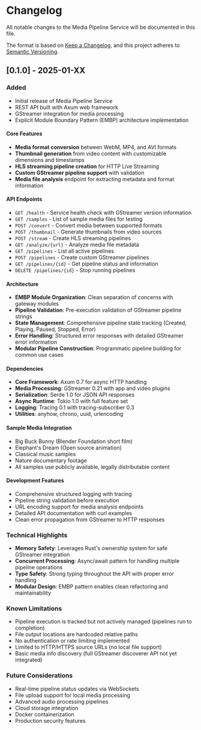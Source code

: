 # Changelog

All notable changes to the Media Pipeline Service will be documented in this file.

The format is based on [Keep a Changelog](https://keepachangelog.com/en/1.0.0/),
and this project adheres to [Semantic Versioning](https://semver.org/spec/v2.0.0.html).

## [0.1.0] - 2025-01-XX

### Added
- Initial release of Media Pipeline Service
- REST API built with Axum web framework
- GStreamer integration for media processing
- Explicit Module Boundary Pattern (EMBP) architecture implementation

#### Core Features
- **Media format conversion** between WebM, MP4, and AVI formats
- **Thumbnail generation** from video content with customizable dimensions and timestamps
- **HLS streaming pipeline creation** for HTTP Live Streaming
- **Custom GStreamer pipeline support** with validation
- **Media file analysis** endpoint for extracting metadata and format information

#### API Endpoints
- `GET /health` - Service health check with GStreamer version information
- `GET /samples` - List of sample media files for testing
- `POST /convert` - Convert media between supported formats
- `POST /thumbnail` - Generate thumbnails from video sources
- `POST /stream` - Create HLS streaming pipelines
- `GET /analyze/{url}` - Analyze media file metadata
- `GET /pipelines` - List all active pipelines
- `POST /pipelines` - Create custom GStreamer pipelines
- `GET /pipelines/{id}` - Get pipeline status and information
- `DELETE /pipelines/{id}` - Stop running pipelines

#### Architecture
- **EMBP Module Organization**: Clean separation of concerns with gateway modules
- **Pipeline Validation**: Pre-execution validation of GStreamer pipeline strings
- **State Management**: Comprehensive pipeline state tracking (Created, Playing, Paused, Stopped, Error)
- **Error Handling**: Structured error responses with detailed GStreamer error information
- **Modular Pipeline Construction**: Programmatic pipeline building for common use cases

#### Dependencies
- **Core Framework**: Axum 0.7 for async HTTP handling
- **Media Processing**: GStreamer 0.21 with app and video plugins
- **Serialization**: Serde 1.0 for JSON API responses
- **Async Runtime**: Tokio 1.0 with full feature set
- **Logging**: Tracing 0.1 with tracing-subscriber 0.3
- **Utilities**: anyhow, chrono, uuid, urlencoding

#### Sample Media Integration
- Big Buck Bunny (Blender Foundation short film)
- Elephant's Dream (Open source animation)
- Classical music samples
- Nature documentary footage
- All samples use publicly available, legally distributable content

#### Development Features
- Comprehensive structured logging with tracing
- Pipeline string validation before execution
- URL encoding support for media analysis endpoints
- Detailed API documentation with curl examples
- Clean error propagation from GStreamer to HTTP responses

### Technical Highlights
- **Memory Safety**: Leverages Rust's ownership system for safe GStreamer integration
- **Concurrent Processing**: Async/await pattern for handling multiple pipeline operations
- **Type Safety**: Strong typing throughout the API with proper error handling
- **Modular Design**: EMBP pattern enables clean refactoring and maintainability

### Known Limitations
- Pipeline execution is tracked but not actively managed (pipelines run to completion)
- File output locations are hardcoded relative paths
- No authentication or rate limiting implemented
- Limited to HTTP/HTTPS source URLs (no local file support)
- Basic media info discovery (full GStreamer discoverer API not yet integrated)

### Future Considerations
- Real-time pipeline status updates via WebSockets
- File upload support for local media processing
- Advanced audio processing pipelines
- Cloud storage integration
- Docker containerization
- Production security features